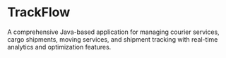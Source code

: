 # TrackFlow
A comprehensive Java-based application for managing courier services, cargo shipments, moving services, and shipment tracking with real-time analytics and optimization features.
